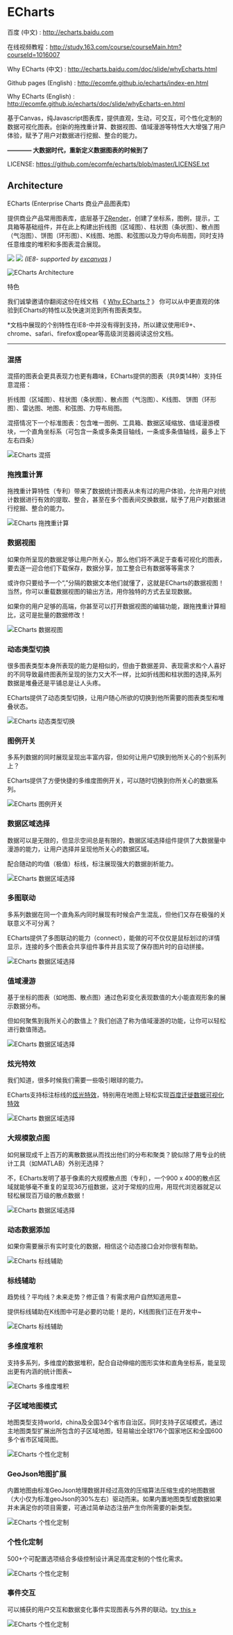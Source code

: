 ECharts
=======
百度 (中文) : http://echarts.baidu.com

在线视频教程：http://study.163.com/course/courseMain.htm?courseId=1016007

Why ECharts (中文) : http://echarts.baidu.com/doc/slide/whyEcharts.html

Github pages (English) : http://ecomfe.github.io/echarts/index-en.html

Why ECharts (English) : http://ecomfe.github.io/echarts/doc/slide/whyEcharts-en.html


基于Canvas，纯Javascript图表库，提供直观，生动，可交互，可个性化定制的数据可视化图表。创新的拖拽重计算、数据视图、值域漫游等特性大大增强了用户体验，赋予了用户对数据进行挖掘、整合的能力。

**———— 大数据时代，重新定义数据图表的时候到了**

LICENSE:
https://github.com/ecomfe/echarts/blob/master/LICENSE.txt
 
Architecture
------------
ECharts (Enterprise Charts 商业产品图表库)

提供商业产品常用图表库，底层基于<a href="http://ecomfe.github.io/zrender/" >ZRender</a>，创建了坐标系，图例，提示，工具箱等基础组件，并在此上构建出折线图（区域图）、柱状图（条状图）、散点图（气泡图）、饼图（环形图）、K线图、地图、和弦图以及力导向布局图，同时支持任意维度的堆积和多图表混合展现。

<img src="doc/asset/img/device.png" />
<img src="doc/asset/img/explorer.png" />
<i>(IE8- supported by <a href="https://code.google.com/p/explorercanvas/" >excanvas</a> )</i>

![ECharts Architecture](doc/asset/img/architecture.png)

特色

我们诚挚邀请你翻阅这份在线文档 《 <a href="http://echarts.baidu.com/doc/slide/whyEcharts.html" >Why ECharts ?</a> 》 你可以从中更直观的体验到ECharts的特性以及快速浏览到所有图表类型。

*文档中展现的个别特性在IE8-中并没有得到支持，所以建议使用IE9+、chrome、safari、firefox或opear等高级浏览器阅读这份文档。

----
### 混搭
混搭的图表会更具表现力也更有趣味，ECharts提供的图表（共9类14种）支持任意混搭：

折线图（区域图）、柱状图（条状图）、散点图（气泡图）、K线图、
饼图（环形图）、雷达图、地图、和弦图、力导布局图。

混搭情况下一个标准图表：包含唯一图例、工具箱、数据区域缩放、值域漫游模块，一个直角坐标系（可包含一条或多条类目轴线，一条或多条值轴线，最多上下左右四条）

![ECharts 混搭](doc/asset/img/mix.jpg)

### 拖拽重计算
拖拽重计算特性（专利）带来了数据统计图表从未有过的用户体验，允许用户对统计数据进行有效的提取、整合，甚至在多个图表间交换数据，赋予了用户对数据进行挖掘、整合的能力。

![ECharts 拖拽重计算](doc/asset/img/draggable.gif)

### 数据视图
如果你所呈现的数据足够让用户所关心，那么他们将不满足于查看可视化的图表，要去逐一迎合他们下载保存，数据分享，加工整合已有数据等等需求？

或许你只要给予一个“,”分隔的数据文本他们就懂了，这就是ECharts的数据视图！当然，你可以重载数据视图的输出方法，用你独特的方式去呈现数据。

如果你的用户足够的高端，你甚至可以打开数据视图的编辑功能，跟拖拽重计算相比，这可是批量的数据修改！

![ECharts 数据视图](doc/asset/img/dataView.gif)

### 动态类型切换
很多图表类型本身所表现的能力是相似的，但由于数据差异、表现需求和个人喜好的不同导致最终图表所呈现的张力又大不一样，比如折线图和柱状图的选择,系列数据是堆叠还是平铺总是让人头疼。

ECharts提供了动态类型切换，让用户随心所欲的切换到他所需要的图表类型和堆叠状态。

![ECharts 动态类型切换](doc/asset/img/magicType.gif)

### 图例开关
多系列数据的同时展现呈现出丰富内容，但如何让用户切换到他所关心的个别系列上？

ECharts提供了方便快捷的多维度图例开关，可以随时切换到你所关心的数据系列。

![ECharts 图例开关](doc/asset/img/legendSelected.gif)

### 数据区域选择
数据可以是无限的，但显示空间总是有限的，数据区域选择组件提供了大数据量中漫游的能力，让用户选择并呈现他所关心的数据区域。

配合随动的均值（极值）标线，标注展现强大的数据剖析能力。 

![ECharts 数据区域选择](doc/asset/img/datazoom.gif)

### 多图联动
多系列数据在同一个直角系内同时展现有时候会产生混乱，但他们又存在极强的关联意义不可分离？

ECharts提供了多图联动的能力（connect），能做的可不仅仅是鼠标划过的详情显示，连接的多个图表会共享组件事件并且实现了保存图片时的自动拼接。

![ECharts 数据区域选择](doc/asset/img/connect.gif)

### 值域漫游
基于坐标的图表（如地图、散点图）通过色彩变化表现数值的大小能直观形象的展示数据分布。

但如何聚焦到我所关心的数值上？我们创造了称为值域漫游的功能，让你可以轻松进行数值筛选。

![ECharts 数据区域选择](doc/asset/img/dataRange.gif)

### 炫光特效
我们知道，很多时候我们需要一些吸引眼球的能力。

ECharts支持标注标线的<a href="echarts.baidu.com/doc/example/map12.html" >炫光特效</a>，特别用在地图上轻松实现<a href="echarts.baidu.com/doc/example/map11.html" >百度迁徙数据可视化特效</a>

![ECharts 数据区域选择](doc/asset/img/effect.gif)

### 大规模散点图
如何展现成千上百万的离散数据从而找出他们的分布和聚类？貌似除了用专业的统计工具（如MATLAB）外别无选择？

不，ECharts发明了基于像素的大规模散点图（专利），一个900 x 400的散点区域就能够毫不重复的呈现36万组数据，这对于常规的应用，用现代浏览器就足以轻松展现百万级的散点数据！

![ECharts 数据区域选择](doc/asset/img/scatter.gif)

### 动态数据添加
如果你需要展示有实时变化的数据，相信这个动态接口会对你很有帮助。

![ECharts 标线辅助](doc/asset/img/dynamic1.gif)

### 标线辅助
趋势线？平均线？未来走势？修正值？有需求用户自然知道用意~

提供标线辅助在K线图中可是必要的功能！是的，K线图我们正在开发中~

![ECharts 标线辅助](doc/asset/img/mark.gif)

### 多维度堆积
支持多系列，多维度的数据堆积，配合自动伸缩的图形实体和直角坐标系，能呈现出更有内涵的统计图表~

![ECharts 多维度堆积](doc/asset/img/multiStack.png)

### 子区域地图模式
地图类型支持world，china及全国34个省市自治区。同时支持子区域模式，通过主地图类型扩展出所包含的子区域地图，轻易输出全球176个国家地区和全国600多个省市区域简图。

![ECharts 个性化定制](doc/asset/img/subMapType.png)

### GeoJson地图扩展
内置地图由标准GeoJson地理数据并经过高效的压缩算法压缩生成的地图数据（大小仅为标准geoJson的30%左右）驱动而来。如果内置地图类型或数据如果并未满足你的项目需要，可通过简单动态注册产生你所需要的新类型。

![ECharts 个性化定制](doc/asset/img/example/map7.png)

### 个性化定制
500+个可配置选项结合多级控制设计满足高度定制的个性化需求。

![ECharts 个性化定制](doc/asset/img/custom.png)

### 事件交互
可以捕获的用户交互和数据变化事件实现图表与外界的联动。<a href="doc/example/event.html" >try this &raquo;</a>

![ECharts 个性化定制](doc/asset/img/example/mix3.png)
